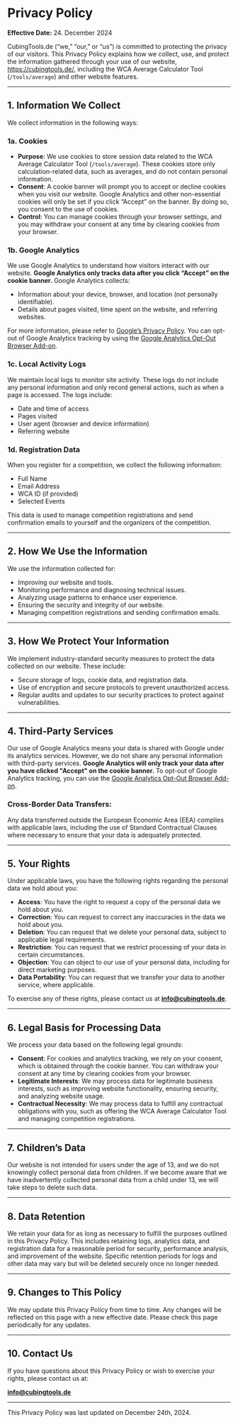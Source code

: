 # Privacy Policy

**Effective Date:** 24. December 2024

CubingTools.de (“we,” “our,” or “us”) is committed to protecting the privacy of our visitors. This Privacy Policy explains how we collect, use, and protect the information gathered through your use of our website, https://cubingtools.de/, including the WCA Average Calculator Tool (`/tools/average`) and other website features.

---

## 1. Information We Collect
We collect information in the following ways:

### 1a. Cookies
- **Purpose**: We use cookies to store session data related to the WCA Average Calculator Tool (`/tools/average`). These cookies store only calculation-related data, such as averages, and do not contain personal information.
- **Consent**: A cookie banner will prompt you to accept or decline cookies when you visit our website. Google Analytics and other non-essential cookies will only be set if you click “Accept” on the banner. By doing so, you consent to the use of cookies.
- **Control**: You can manage cookies through your browser settings, and you may withdraw your consent at any time by clearing cookies from your browser.

### 1b. Google Analytics
We use Google Analytics to understand how visitors interact with our website. **Google Analytics only tracks data after you click “Accept” on the cookie banner.** Google Analytics collects:
- Information about your device, browser, and location (not personally identifiable).
- Details about pages visited, time spent on the website, and referring websites.

For more information, please refer to [Google’s Privacy Policy](https://policies.google.com/privacy). You can opt-out of Google Analytics tracking by using the [Google Analytics Opt-Out Browser Add-on](https://tools.google.com/dlpage/gaoptout).

### 1c. Local Activity Logs
We maintain local logs to monitor site activity. These logs do not include any personal information and only record general actions, such as when a page is accessed. The logs include:
- Date and time of access
- Pages visited
- User agent (browser and device information)
- Referring website

### 1d. Registration Data
When you register for a competition, we collect the following information:
- Full Name
- Email Address
- WCA ID (if provided)
- Selected Events

This data is used to manage competition registrations and send confirmation emails to yourself and the organizers of the competition.

---

## 2. How We Use the Information
We use the information collected for:
- Improving our website and tools.
- Monitoring performance and diagnosing technical issues.
- Analyzing usage patterns to enhance user experience.
- Ensuring the security and integrity of our website.
- Managing competition registrations and sending confirmation emails.

---

## 3. How We Protect Your Information
We implement industry-standard security measures to protect the data collected on our website. These include:
- Secure storage of logs, cookie data, and registration data.
- Use of encryption and secure protocols to prevent unauthorized access.
- Regular audits and updates to our security practices to protect against vulnerabilities.

---

## 4. Third-Party Services
Our use of Google Analytics means your data is shared with Google under its analytics services. However, we do not share any personal information with third-party services. **Google Analytics will only track your data after you have clicked "Accept" on the cookie banner.** To opt-out of Google Analytics tracking, you can use the [Google Analytics Opt-Out Browser Add-on](https://tools.google.com/dlpage/gaoptout).

### Cross-Border Data Transfers:
Any data transferred outside the European Economic Area (EEA) complies with applicable laws, including the use of Standard Contractual Clauses where necessary to ensure that your data is adequately protected.

---

## 5. Your Rights
Under applicable laws, you have the following rights regarding the personal data we hold about you:
- **Access**: You have the right to request a copy of the personal data we hold about you.
- **Correction**: You can request to correct any inaccuracies in the data we hold about you.
- **Deletion**: You can request that we delete your personal data, subject to applicable legal requirements.
- **Restriction**: You can request that we restrict processing of your data in certain circumstances.
- **Objection**: You can object to our use of your personal data, including for direct marketing purposes.
- **Data Portability**: You can request that we transfer your data to another service, where applicable.

To exercise any of these rights, please contact us at **info@cubingtools.de**.

---

## 6. Legal Basis for Processing Data
We process your data based on the following legal grounds:
- **Consent**: For cookies and analytics tracking, we rely on your consent, which is obtained through the cookie banner. You can withdraw your consent at any time by clearing cookies from your browser.
- **Legitimate Interests**: We may process data for legitimate business interests, such as improving website functionality, ensuring security, and analyzing website usage.
- **Contractual Necessity**: We may process data to fulfill any contractual obligations with you, such as offering the WCA Average Calculator Tool and managing competition registrations.

---

## 7. Children’s Data
Our website is not intended for users under the age of 13, and we do not knowingly collect personal data from children. If we become aware that we have inadvertently collected personal data from a child under 13, we will take steps to delete such data.

---

## 8. Data Retention
We retain your data for as long as necessary to fulfill the purposes outlined in this Privacy Policy. This includes retaining logs, analytics data, and registration data for a reasonable period for security, performance analysis, and improvement of the website. Specific retention periods for logs and other data may vary but will be deleted securely once no longer needed.

---

## 9. Changes to This Policy
We may update this Privacy Policy from time to time. Any changes will be reflected on this page with a new effective date. Please check this page periodically for any updates.

---

## 10. Contact Us
If you have questions about this Privacy Policy or wish to exercise your rights, please contact us at:

**info@cubingtools.de**

---

This Privacy Policy was last updated on December 24th, 2024.